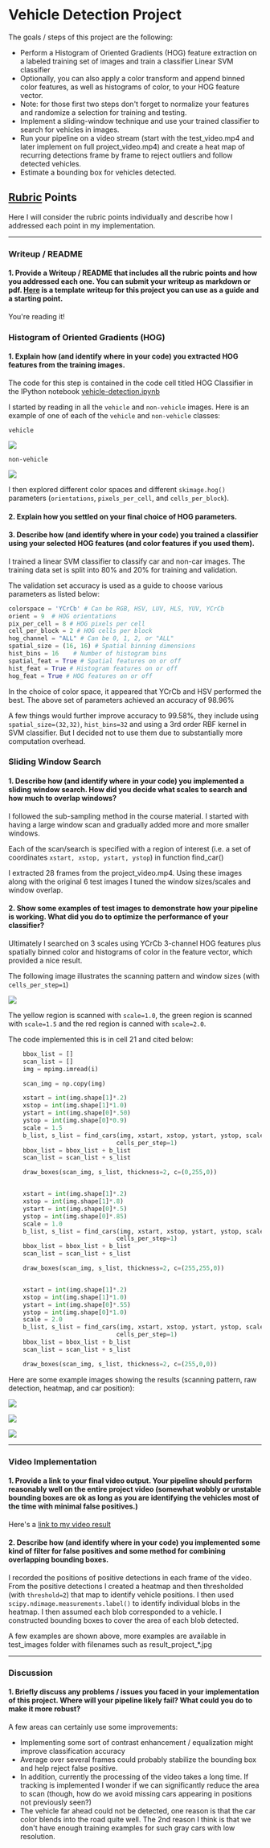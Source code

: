 # Vehicle Detection Project

The goals / steps of this project are the following:

* Perform a Histogram of Oriented Gradients (HOG) feature extraction on a labeled training set of images and train a classifier Linear SVM classifier
* Optionally, you can also apply a color transform and append binned color features, as well as histograms of color, to your HOG feature vector. 
* Note: for those first two steps don't forget to normalize your features and randomize a selection for training and testing.
* Implement a sliding-window technique and use your trained classifier to search for vehicles in images.
* Run your pipeline on a video stream (start with the test_video.mp4 and later implement on full project_video.mp4) and create a heat map of recurring detections frame by frame to reject outliers and follow detected vehicles.
* Estimate a bounding box for vehicles detected.

[//]: # (Image References)
[image1]: ./examples/car_not_car.png
[image2]: ./examples/HOG_example.jpg
[image3]: ./examples/sliding_windows.jpg
[image4]: ./examples/sliding_window.jpg
[image5]: ./examples/bboxes_and_heat.png
[image6]: ./examples/labels_map.png
[image7]: ./examples/output_bboxes.png
[video1]: ./project_video.mp4

## [Rubric](https://review.udacity.com/#!/rubrics/513/view) Points

Here I will consider the rubric points individually and describe how I addressed each point in my implementation.

---
### Writeup / README

#### 1. Provide a Writeup / README that includes all the rubric points and how you addressed each one.  You can submit your writeup as markdown or pdf.  [Here](https://github.com/udacity/CarND-Vehicle-Detection/blob/master/writeup_template.md) is a template writeup for this project you can use as a guide and a starting point.

You're reading it!

### Histogram of Oriented Gradients (HOG)

#### 1. Explain how (and identify where in your code) you extracted HOG features from the training images.

The code for this step is contained in the code cell titled HOG Classifier in the IPython notebook [vehicle-detection.ipynb](vehicle-detection.ipynb)

I started by reading in all the `vehicle` and `non-vehicle` images.  Here is an example of one of each of the `vehicle` and `non-vehicle` classes:

`vehicle`

![](examples/216.png)

`non-vehicle`

![](examples/extra40.png)

I then explored different color spaces and different `skimage.hog()` parameters (`orientations`, `pixels_per_cell`, and `cells_per_block`).

#### 2. Explain how you settled on your final choice of HOG parameters.
#### 3. Describe how (and identify where in your code) you trained a classifier using your selected HOG features (and color features if you used them).

I trained a linear SVM classifier to classify car and non-car images. The training data set is split into 80% and 20% for training and validation.

The validation set accuracy is used as a guide to choose various parameters as listed below:

````python
colorspace = 'YCrCb' # Can be RGB, HSV, LUV, HLS, YUV, YCrCb
orient = 9  # HOG orientations
pix_per_cell = 8 # HOG pixels per cell
cell_per_block = 2 # HOG cells per block
hog_channel = "ALL" # Can be 0, 1, 2, or "ALL"
spatial_size = (16, 16) # Spatial binning dimensions
hist_bins = 16    # Number of histogram bins
spatial_feat = True # Spatial features on or off
hist_feat = True # Histogram features on or off
hog_feat = True # HOG features on or off
````

In the choice of color space, it appeared that YCrCb and HSV performed the best. The above set of parameters achieved an accuracy of 98.96%

A few things would further improve accuracy to 99.58%, they include using `spatial_size=(32,32)`, `hist_bins=32` and using a 3rd order RBF kernel in SVM classifier.
But I decided not to use them due to substantially more computation overhead.


### Sliding Window Search

#### 1. Describe how (and identify where in your code) you implemented a sliding window search.  How did you decide what scales to search and how much to overlap windows?

I followed the sub-sampling method in the course material. I started with having a large window scan and gradually added more and more smaller windows.

Each of the scan/search is specified with a region of interest (i.e. a set of coordinates `xstart, xstop, ystart, ystop`) in function find_car()

I extracted 28 frames from the project_video.mp4. Using these images along with the original 6 test images I tuned the window sizes/scales and window overlap.

#### 2. Show some examples of test images to demonstrate how your pipeline is working.  What did you do to optimize the performance of your classifier?

Ultimately I searched on 3 scales using YCrCb 3-channel HOG features plus spatially binned color and histograms of color in the feature vector, which provided a nice result.

The following image illustrates the scanning pattern and window sizes (with `cells_per_step=1`)

![](examples/scan.jpg)

The yellow region is scanned with `scale=1.0`, the green region is scanned with `scale=1.5` and the red region is canned with `scale=2.0`.

The code implemented this is in cell 21 and cited below:

````python
    bbox_list = []
    scan_list = []
    img = mpimg.imread(i)

    scan_img = np.copy(img)

    xstart = int(img.shape[1]*.2)
    xstop = int(img.shape[1]*1.0)
    ystart = int(img.shape[0]*.50)
    ystop = int(img.shape[0]*0.9)
    scale = 1.5
    b_list, s_list = find_cars(img, xstart, xstop, ystart, ystop, scale, svc, X_scaler, orient, pix_per_cell, cell_per_block, spatial_size, hist_bins,
                              cells_per_step=1)
    bbox_list = bbox_list + b_list
    scan_list = scan_list + s_list

    draw_boxes(scan_img, s_list, thickness=2, c=(0,255,0))


    xstart = int(img.shape[1]*.2)
    xstop = int(img.shape[1]*.8)
    ystart = int(img.shape[0]*.5)
    ystop = int(img.shape[0]*.85)
    scale = 1.0
    b_list, s_list = find_cars(img, xstart, xstop, ystart, ystop, scale, svc, X_scaler, orient, pix_per_cell, cell_per_block, spatial_size, hist_bins,
                              cells_per_step=1)
    bbox_list = bbox_list + b_list
    scan_list = scan_list + s_list

    draw_boxes(scan_img, s_list, thickness=2, c=(255,255,0))


    xstart = int(img.shape[1]*.2)
    xstop = int(img.shape[1]*1.0)
    ystart = int(img.shape[0]*.55)
    ystop = int(img.shape[0]*1.0)
    scale = 2.0
    b_list, s_list = find_cars(img, xstart, xstop, ystart, ystop, scale, svc, X_scaler, orient, pix_per_cell, cell_per_block, spatial_size, hist_bins,
                              cells_per_step=1)
    bbox_list = bbox_list + b_list
    scan_list = scan_list + s_list

    draw_boxes(scan_img, s_list, thickness=2, c=(255,0,0))
````


Here are some example images showing the results (scanning pattern, raw detection, heatmap, and car position):

![](test_images/result_project_video_t=10.61.jpg)

![](test_images/result_project_video_t=29.18.jpg)

![](test_images/result_project_video_t=42.44.jpg)


---

### Video Implementation

#### 1. Provide a link to your final video output.  Your pipeline should perform reasonably well on the entire project video (somewhat wobbly or unstable bounding boxes are ok as long as you are identifying the vehicles most of the time with minimal false positives.)
Here's a [link to my video result](./project_video_output.mp4)


#### 2. Describe how (and identify where in your code) you implemented some kind of filter for false positives and some method for combining overlapping bounding boxes.

I recorded the positions of positive detections in each frame of the video.
From the positive detections I created a heatmap and then thresholded (with `threshold=2`) that map to identify vehicle positions.
I then used `scipy.ndimage.measurements.label()` to identify individual blobs in the heatmap.
I then assumed each blob corresponded to a vehicle. I constructed bounding boxes to cover the area of each blob detected.

A few examples are shown above, more examples are available in test_images folder with filenames such as result_project_*.jpg

---

### Discussion

#### 1. Briefly discuss any problems / issues you faced in your implementation of this project.  Where will your pipeline likely fail?  What could you do to make it more robust?

A few areas can certainly use some improvements:

* Implementing some sort of contrast enhancement / equalization might improve classification accuracy
* Average over several frames could probably stabilize the bounding box and help reject false positive.
* In addition, currently the processing of the video takes a long time. If tracking is implemented I wonder if we can significantly reduce the area to scan (though, how do we avoid missing cars appearing in positions not previously seen?)
* The vehicle far ahead could not be detected, one reason is that the car color blends into the road quite well. The 2nd reason I think is that we don't have enough training examples for such gray cars with low resolution.
